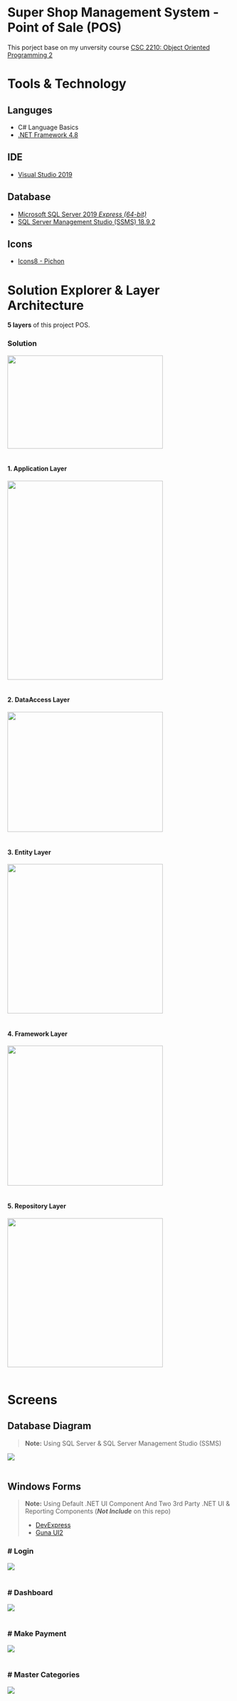 # Super Shop Management System - Point of Sale (POS)

This porject base on my unversity course [CSC 2210: Object Oriented Programming 2](https://www.aiub.edu/faculties/fst/ug-course-catalog)  

# Tools & Technology

## Languges

 - C# Language Basics
 - [.NET Framework 4.8](https://dotnet.microsoft.com/download/dotnet-framework/net48)

## IDE

- [Visual Studio 2019](https://visualstudio.microsoft.com/downloads/)

## Database

 - [Microsoft SQL Server 2019 *Express (64-bit)*](https://www.microsoft.com/en-us/sql-server/sql-server-downloads)
 - [SQL Server Management Studio (SSMS) 18.9.2](https://docs.microsoft.com/en-us/sql/ssms/download-sql-server-management-studio-ssms?view=sql-server-ver15) 

## Icons 
- [Icons8 - Pichon](https://icons8.com/app/windows)

# Solution Explorer & Layer Architecture

**5 layers** of this project POS. 

### **Solution**

<img src="markdownAssets/layers/solutions.png"  width="349" height="209"> 

<br>
<br>

#### **1. Application Layer**

<img src="markdownAssets/layers/AppllicationLayer.png"  width="349" height="446"> 

<br>
<br>

#### **2. DataAccess Layer**
<img src="markdownAssets/layers/DataAccessLayer.png"  width="349" height="269">

<br>
<br>

#### **3. Entity Layer**

<img src="markdownAssets/layers/EntitiyLayer.png"  width="349" height="335">

<br>
<br>

#### **4. Framework Layer**

<img src="markdownAssets/layers/FrameworkLayer.png"  width="349" height="314">

<br>
<br>

####  **5. Repository Layer**

<img src="markdownAssets/layers/RepositoryLayer.png"  width="349" height="334">

<br>
<br>

# Screens

## Database Diagram 
> **Note:** Using SQL Server & SQL Server Management Studio (SSMS)

<img src="markdownAssets/Diagram/DiagramDB.png"  width="auto" height="auto">

<br>
<br>

## Windows Forms
> **Note:** Using Default .NET UI Component And Two 3rd Party .NET UI & Reporting Components (_**Not Include**_ on this repo) <br>
 >  - [DevExpress](https://www.devexpress.com/)
 >  -  [Guna UI2](https://gunaui.com/)



### **# Login**
<img src="markdownAssets/Screens/Login2.png"  width="auto" height="auto">

<br>
<br>

### **# Dashboard**

<img src="markdownAssets/Screens/Snapshot_1.png"  width="auto" height="auto">

<br>
<br>

### **# Make Payment**

<img src="markdownAssets/Screens/Snapshot_6.png"  width="auto" height="auto">


<br>
<br>

### **# Master Categories**

<img src="markdownAssets/Screens/Snapshot_9.png"  width="auto" height="auto">

<br>
<br>
